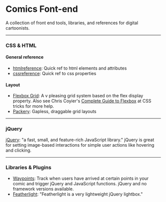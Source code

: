 # Comics Font-end
A collection of front end tools, libraries, and references for digital cartoonists.

---
### CSS & HTML
#### General reference
+ [htmlreference](http://htmlreference.io/): Quick ref to html elements and attributes
+ [cssreference](http://cssreference.io/): Quick ref to css properties

#### Layout
+ [Flexbox Grid](http://flexboxgrid.com/): A v pleasing grid system based on the flex display property. Also see Chris Coyier's [Complete Guide to Flexbox](https://css-tricks.com/snippets/css/a-guide-to-flexbox/) at CSS tricks for more help.
+ [Packery](http://packery.metafizzy.com): Gapless, draggable grid layouts

---
### jQuery
[jQuery](https://jquery.com/): "a fast, small, and feature-rich JavaScript library." jQuery is great for setting image-based interactions for simple user actions like hovering and clicking.

---
### Libraries & Plugins
+ [Waypoints](http://imakewebthings.com/waypoints/): Track when users have arrived at certain points in your comic and trigger jQuery and JavaScript functions. jQuery and no framework versions available.
+ [Featherlight](https://noelboss.github.io/featherlight/): "Featherlight is a very lightweight jQuery lightbox."